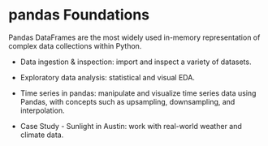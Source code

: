 # pandas Foundations

Pandas DataFrames are the most widely used in-memory representation of complex data collections within Python. 

- Data ingestion & inspection: import and inspect a variety of datasets. 

- Exploratory data analysis: statistical and visual EDA. 

- Time series in pandas: manipulate and visualize time series data using Pandas, with concepts such as upsampling, downsampling, and interpolation. 

- Case Study - Sunlight in Austin: work with real-world weather and climate data. 

